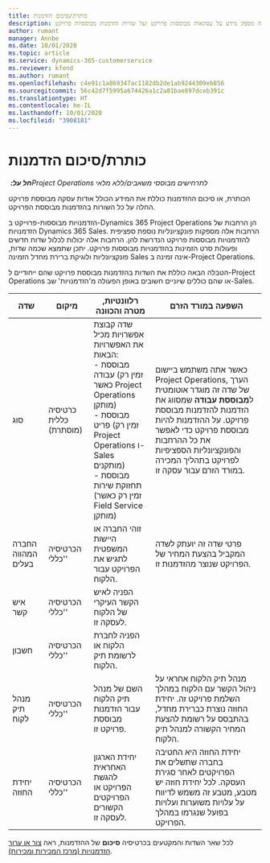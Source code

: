 ```yaml
---
title: כותרת/סיכום הזדמנות
description: נושא זה מספק מידע על עסקאות מבוססות פרויקט ועל שורות הזדמנות מבוססיות פרויקט.
author: rumant
manager: Annbe
ms.date: 10/01/2020
ms.topic: article
ms.service: dynamics-365-customerservice
ms.reviewer: kfend
ms.author: rumant
ms.openlocfilehash: c4e91c1a869347ac1182db2de1ab9244309eb856
ms.sourcegitcommit: 56c42d7f5995a674426a1c2a81bae897dceb391c
ms.translationtype: HT
ms.contentlocale: he-IL
ms.lasthandoff: 10/01/2020
ms.locfileid: "3908181"
---
```

# <a name="opportunity-headersummary"></a>כותרת/סיכום הזדמנות

_**חל על:** ‏Project Operations לתרחישים מבוססי משאבים/ללא מלאי_


הכותרת, או סיכום ההזדמנות כוללת את המידע הכולל אודות עסקה מבוססת פרויקט החלה על כל השורות בהזדמנות מבוססת הפרויקט.

הזדמנויות מבוססות-פרוייקט ב-Dynamics 365 Project Operations הן הרחבות של הזדמנויות Dynamics 365 Sales. הרחבות אלה מספקות פונקציונליות נוספת ספציפית להזדמנויות מבוססות פרויקט הנדרשת להן. הרחבות אלה יכולות לכלול שדות חדשים ופעולות סרט הזמינות בהזדמנויות מבוססות פרויקט. יתכן שתמצא שכמה שדות, פונקציונליות ולוגיקת ברירת מחדל הזמינה Sales אינה זמינה ב-Project Operations.

הטבלה הבאה כוללת את השדות בהזדמנות מבוססת פרויקט שהם ייחודיים ל-Project Operations או שהם כוללים שיוניים חשובים באופן הפעולה מ'הזדמנויות' שב-Sales.

| **שדה** | **מיקום** | **רלוונטיות, מטרה והכוונה** | **השפעה במורד הזרם** |
| --- | --- | --- | --- |
| סוג | כרטיסיה כללית (מוסתרת) | שדה קבוצת אפשרויות מכיל את האפשרויות הבאות:</br>- מבוססת עבודה (זמין רק כאשר Project Operations מותקן)</br>- מבוססת פריט (זמין רק Project Operations ו-Sales מותקנים)</br>- מבוססת תחזוקת שירות (זמין רק כאשר Field Service מותקן) | כאשר אתה משתמש ביישום Project Operations, הערך של שדה זה מוגדר אוטומטית ל**מבוססת עבודה** שמסווג את הזדמנות להזדמנות מבוססת פרויקט. על ההזדמנות להיות מבוססת פרויקט כדי לאפשר את כל ההרחבות והפונקציונליות הספציפיות לפרויקט בתהליך המכירה במורד הזרם עבור עסקה זו. |
| החברה המהווה בעלים | הכרטיסיה 'כללי' | זוהי החברה או היישות המשפטית לתגיש את הפרויקט עבור הלקוח. | פרטי שדה זה יועתק לשדה המקביל בהצעת המחיר של הפרויקט שנוצר מהזדמנות זו. |
| איש קשר | הכרטיסיה 'כללי' | הפניה לאיש הקשר העיקרי של הלקוח לעסקה זו. | |
| חשבון | הכרטיסיה 'כללי' | הפניה לחברת הלקוח או לרשומת תיק הלקוח. | |
| מנהל תיק לקוח | הכרטיסיה 'כללי' | השם של מנהל תיק הלקוח עבור הזדמנות מבוססת פרויקט זו. | מנהל תיק הלקוח אחראי על ניהול הקשר עם הלקוח במהלך השלמת פרויקט זה. יחידת החוזה נוצרת כברירת מחדל, בהתבסס על רשומת להצעת המחיר הקשורה למנהל תיק הלקוח. |
| יחידת החוזה | הכרטיסיה 'כללי' | יחידת הארגון האחראית להגשת הפרויקט או הפרויקטים הקשורים לעסקה זו. | יחידת החוזה היא החטיבה בחברה שתשלים את הפרויקטים לאחר סגירת העסקה. לכל יחידת חוזה יש מטבע, מטבע זה משמש לדיווח על עלויות משוערות ועלויות בפועל שנגרמו במהלך הפרויקט. |

לכל שאר השדות והמקטעים בכרטיסיה **סיכום** של ההזדמנות, ראה [צור או ערוך הזדמנויות (מרכז המכירות ומכירות)](https://docs.microsoft.com/dynamics365/sales-enterprise/create-edit-opportunity-sales).
